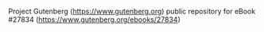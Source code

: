 Project Gutenberg (https://www.gutenberg.org) public repository for eBook #27834 (https://www.gutenberg.org/ebooks/27834)
